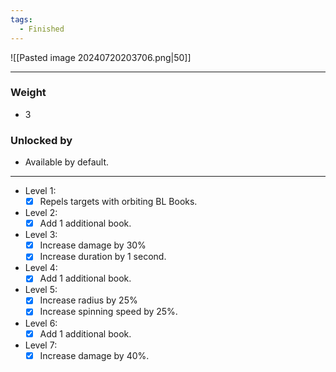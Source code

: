 ```yaml
---
tags:
  - Finished
---
```

![[Pasted image 20240720203706.png|50]]

---
### Weight
- 3
### Unlocked by
- Available by default.
---
- Level 1:
	- [x] Repels targets with orbiting BL Books.
- Level 2:
	- [x] Add 1 additional book.
- Level 3:
	- [x] Increase damage by 30% 
	- [x] Increase duration by 1 second.
- Level 4:
	- [x] Add 1 additional book.
- Level 5:
	- [x] Increase radius by 25%
	- [x] Increase spinning speed by 25%.
- Level 6:
	- [x] Add 1 additional book.
- Level 7:
	- [x] Increase damage by 40%.